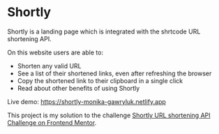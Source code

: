 # Shortly

Shortly is a landing page which is integrated with the shrtcode URL shortening API. 

On this website users are able to:

- Shorten any valid URL
- See a list of their shortened links, even after refreshing the browser
- Copy the shortened link to their clipboard in a single click
- Read about other benefits of using Shortly 


Live demo: https://shortly-monika-gawryluk.netlify.app

This project is my solution to the challenge [Shortly URL shortening API Challenge on Frontend Mentor](https://www.frontendmentor.io/challenges/url-shortening-api-landing-page-2ce3ob-G). 
